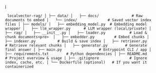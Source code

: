 l<pre> ``` localvector-rag/
│
├── data/
│   ├── docs/               # Raw documents to embed
│   └── index/              # Saved vector index files
│
├── models/
│   ├── embedding_model.py  # Embedding model wrapper
│   ├── llm_wrapper.py      # LLM wrapper (local/private)
│
├── rag/
│   ├── __init__.py
│   ├── loader.py           # Load & chunk documents<pre> 
│   ├── embedder.py         # Embed chunks
│   ├── indexer.py          # Build & save index
│   ├── retriever.py        # Retrieve relevant chunks
│   ├── generator.py        # Generate final answer
│
├── main.py                 # Entrypoint CLI / app
│
├── requirements.txt        # Python dependencies
│
├── README.md               # Project overview & usage
│
├── .gitignore              # Ignore index, cache, etc.
│
└── Dockerfile (optional)   # If you want it containerized``` <pre>  